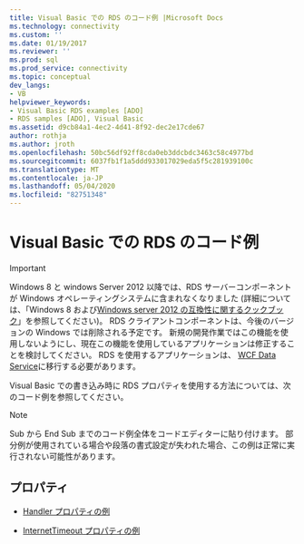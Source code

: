 ```yaml
---
title: Visual Basic での RDS のコード例 |Microsoft Docs
ms.technology: connectivity
ms.custom: ''
ms.date: 01/19/2017
ms.reviewer: ''
ms.prod: sql
ms.prod_service: connectivity
ms.topic: conceptual
dev_langs:
- VB
helpviewer_keywords:
- Visual Basic RDS examples [ADO]
- RDS samples [ADO], Visual Basic
ms.assetid: d9cb84a1-4ec2-4d41-8f92-dec2e17cde67
author: rothja
ms.author: jroth
ms.openlocfilehash: 50bc56df92ff8cda0eb3ddcbdc3463c58c4977bd
ms.sourcegitcommit: 6037fb1f1a5ddd933017029eda5f5c281939100c
ms.translationtype: MT
ms.contentlocale: ja-JP
ms.lasthandoff: 05/04/2020
ms.locfileid: "82751348"
---
```

# <a name="rds-code-examples-in-visual-basic"></a>Visual Basic での RDS のコード例
> [!IMPORTANT]
>  Windows 8 と windows Server 2012 以降では、RDS サーバーコンポーネントが Windows オペレーティングシステムに含まれなくなりました (詳細については、「Windows 8 および[Windows server 2012 の互換性に関するクックブック](https://www.microsoft.com/download/details.aspx?id=27416)」を参照してください)。 RDS クライアントコンポーネントは、今後のバージョンの Windows では削除される予定です。 新規の開発作業ではこの機能を使用しないようにし、現在この機能を使用しているアプリケーションは修正することを検討してください。 RDS を使用するアプリケーションは、 [WCF Data Service](https://go.microsoft.com/fwlink/?LinkId=199565)に移行する必要があります。  
  
 Visual Basic での書き込み時に RDS プロパティを使用する方法については、次のコード例を参照してください。  
  
> [!NOTE]
>  Sub から End Sub までのコード例全体をコードエディターに貼り付けます。 部分例が使用されている場合や段落の書式設定が失われた場合、この例は正常に実行されない可能性があります。  
  
## <a name="properties"></a>プロパティ  
  
-   [Handler プロパティの例](../../../ado/reference/rds-api/handler-property-example-vb.md)  
  
-   [InternetTimeout プロパティの例](../../../ado/reference/rds-api/internettimeout-property-example-vb.md)



